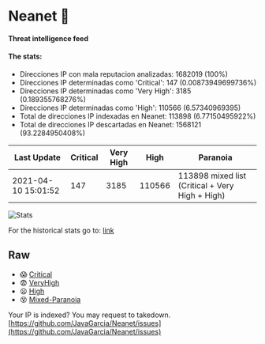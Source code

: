 # Neanet :hocho:
#### Threat intelligence feed
#### The stats:

- Direcciones IP con mala reputacion analizadas: 1682019 (100%)
- Direcciones IP determinadas como 'Critical':  147 (0.00873949699736%)
- Direcciones IP determinadas como 'Very High':  3185 (0.189355768276%)
- Direcciones IP determinadas como 'High':  110566 (6.57340969395)
- Total de direcciones IP indexadas en Neanet:  113898 (6.77150495922%)
- Total de direcciones IP descartadas en Neanet:  1568121 (93.2284950408%)

| Last Update | Critical | Very High | High | Paranoia |
| --- | --- | --- | --- | --- |
| 2021-04-10 15:01:52 | 147 | 3185 | 110566 | 113898 mixed list (Critical + Very High + High)|

![Stats](https://docs.google.com/spreadsheets/d/e/2PACX-1vSnaNMIXVabIpDJjufMlzH7poXnshF3mgd8Is1g9ytUEzVsP5my4Trn8f-xkoLLQ38xpL3HtmUexLo6/pubchart?oid=501124687&format=image)

For the historical stats go to: [link](/stats.csv)
## Raw
- :scream: [Critical](https://raw.githubusercontent.com/JavaGarcia/Neanet/master/blacklists/neanet_critical.txt)
- :fearful: [VeryHigh](https://raw.githubusercontent.com/JavaGarcia/Neanet/master/blacklists/neanet_veryHigh.txtt)
- :frowning: [High](https://raw.githubusercontent.com/JavaGarcia/Neanet/master/blacklists/neanet_high.txt)
- :dizzy_face: [Mixed-Paranoia](https://raw.githubusercontent.com/JavaGarcia/Neanet/master/blacklists/neanet_all.txt)


Your IP is indexed? You may request to takedown. [https://github.com/JavaGarcia/Neanet/issues](https://github.com/JavaGarcia/Neanet/issues)






















































































































































































































































































































































































































































































































































































































































































































































































































































































































































































































































































































































































































































































































































































































































































































































































































































































































































































































































































































































































































































































































































































































































































































































































































































































































































































































































































































































































































































































































































































































































































































































































































































































































































































































































































































































































































































































































































































































































































































































































































































































































































































































































































































































































































































































































































































































































































































































































































































































































































































































































































































































































































































































































































































































































































































































































































































































































